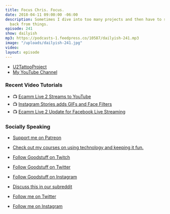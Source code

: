 ```yaml
---
title: Focus Chris. Focus.
date: 2018-04-11 09:00:00 -06:00
description: Sometimes I dive into too many projects and then have to spend time pulling
  back from things.
episode: 241
show: dailyish
mp3: https://podcasts-1.feedpress.co/10587/dailyish-241.mp3
image: "/uploads/dailyish-241.jpg"
video: 
layout: episode
---
```


* [U2TattooProject](http://u2tattooproject.com)
* [My YouTube Channel](https://www.youtube.com/c/LemonProductionsCa)

### Recent Video Tutorials

* 📺 [Ecamm Live 2 Streams to YouTube](https://www.youtube.com/watch?v=lpr267l4VDM)
* 📺 [Instagram Stories adds GIFs and Face Filters](https://www.youtube.com/watch?v=c3dGlqozYk4)
* 📺 [Ecamm Live 2 Update for Facebook Live Streaming](https://www.youtube.com/watch?v=nDWEGmDowys)

### Socially Speaking

* [Support me on Patreon](https://www.patreon.com/ichris)
* [Check out my courses on using technology and keeping it fun.](https://courses.chrisenns.com)

* [Follow Goodstuff on Twitch](https://www.twitch.tv/goodstuff_fm)
* [Follow Goodstuff on Twitter](https://twitter.com/goodstufffm)
* [Follow Goodstuff on Instagram](https://www.instagram.com/goodstuff_fm/)
* [Discuss this in our subreddit](https://www.reddit.com/r/Goodstuff_fm/)

* [Follow me on Twitter](https://www.twitter.com/ichris)
* [Follow me on Instagram](https://www.instagram.com/ichrisv2/)
